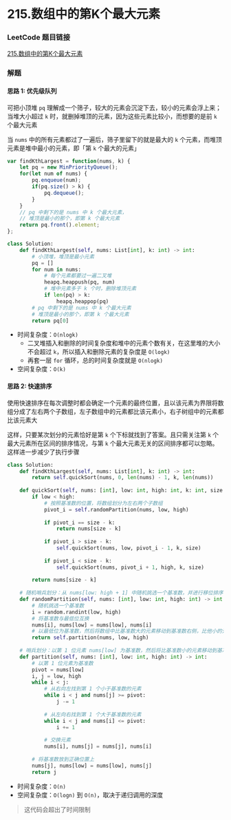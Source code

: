 # 215.数组中的第K个最大元素

### LeetCode 题目链接

[215.数组中的第K个最大元素](https://leetcode.cn/problems/kth-largest-element-in-an-array/)

### 解题

#### 思路 1: 优先级队列

可把小顶堆 `pq` 理解成一个筛子，较大的元素会沉淀下去，较小的元素会浮上来；当堆大小超过 `k` 时，就删掉堆顶的元素，因为这些元素比较小，而想要的是前 `k` 个最大元素

当 `nums` 中的所有元素都过了一遍后，筛子里留下的就是最大的 `k` 个元素，而堆顶元素是堆中最小的元素，即「第 `k` 个最大的元素」

```js
var findKthLargest = function(nums, k) {
    let pq = new MinPriorityQueue();
    for(let num of nums) {
        pq.enqueue(num);
        if(pq.size() > k) {
            pq.dequeue();
        }
    }
    // pq 中剩下的是 nums 中 k 个最大元素，
    // 堆顶是最小的那个，即第 k 个最大元素
    return pq.front().element;
};
```
```python
class Solution:
    def findKthLargest(self, nums: List[int], k: int) -> int:
        # 小顶堆，堆顶是最小元素
        pq = []
        for num in nums:
            # 每个元素都要过一遍二叉堆
            heapq.heappush(pq, num)
            # 堆中元素多于 k 个时，删除堆顶元素
            if len(pq) > k:
                heapq.heappop(pq)
        # pq 中剩下的是 nums 中 k 个最大元素
        # 堆顶是最小的那个，即第 k 个最大元素
        return pq[0]
```
- 时间复杂度：`O(nlogk)`
  - 二叉堆插入和删除的时间复杂度和堆中的元素个数有关，在这里堆的大小不会超过 `k`，所以插入和删除元素的复杂度是 `O(logk)`
  - 再套一层 `for` 循环，总的时间复杂度就是 `O(nlogk)`
- 空间复杂度：`O(k)`

#### 思路 2: 快速排序

使用快速排序在每次调整时都会确定一个元素的最终位置，且以该元素为界限将数组分成了左右两个子数组，左子数组中的元素都比该元素小，右子树组中的元素都比该元素大

这样，只要某次划分的元素恰好是第 `k` 个下标就找到了答案。且只需关注第 `k` 个最大元素所在区间的排序情况，与第 `k` 个最大元素无关的区间排序都可以忽略。这样进一步减少了执行步骤

```python
class Solution:
    def findKthLargest(self, nums: List[int], k: int) -> int:
        return self.quickSort(nums, 0, len(nums) - 1, k, len(nums))
    
    def quickSort(self, nums: [int], low: int, high: int, k: int, size: int) -> [int]:
        if low < high:
            # 按照基准数的位置，将数组划分为左右两个子数组
            pivot_i = self.randomPartition(nums, low, high)
        
            if pivot_i == size - k:
                return nums[size - k]
            
            if pivot_i > size - k:
                self.quickSort(nums, low, pivot_i - 1, k, size)
            
            if pivot_i < size - k:
                self.quickSort(nums, pivot_i + 1, high, k, size)
        
        return nums[size - k]
    
    # 随机哨兵划分：从 nums[low: high + 1] 中随机挑选一个基准数，并进行移位排序
    def randomPartition(self, nums: [int], low: int, high: int) -> int:
        # 随机挑选一个基准数
        i = random.randint(low, high)
        # 将基准数与最低位互换
        nums[i], nums[low] = nums[low], nums[i]
        # 以最低位为基准数，然后将数组中比基准数大的元素移动到基准数右侧，比他小的元素移动到基准数左侧。最后将基准数放到正确位置上
        return self.partition(nums, low, high)
    
    # 哨兵划分：以第 1 位元素 nums[low] 为基准数，然后将比基准数小的元素移动到基准数左侧，将比基准数大的元素移动到基准数右侧，最后将基准数放到正确位置上
    def partition(self, nums: [int], low: int, high: int) -> int:    
        # 以第 1 位元素为基准数
        pivot = nums[low]
        i, j = low, high
        while i < j:
            # 从右向左找到第 1 个小于基准数的元素
            while i < j and nums[j] >= pivot:
                j -= 1
            
            # 从左向右找到第 1 个大于基准数的元素
            while i < j and nums[i] <= pivot:
                i += 1
            
            # 交换元素
            nums[i], nums[j] = nums[j], nums[i]
        
        # 将基准数放到正确位置上
        nums[j], nums[low] = nums[low], nums[j]
        return j
```
- 时间复杂度：`O(n)`
- 空间复杂度：`O(logn)` 到 `O(n)`，取决于递归调用的深度

> 这代码会超出了时间限制
